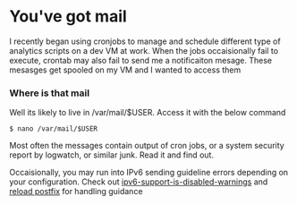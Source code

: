 # You've got mail

I recently began using cronjobs to manage and schedule different type of analytics scripts on a dev VM at work. When the jobs occaisionally fail to execute, crontab may also fail to send me a notificaiton mesage. These mesasges get spooled on my VM and I wanted to access them

###  Where is that mail
Well its likely to live in /var/mail/$USER. Access it with the below command

```
$ nano /var/mail/$USER
```

Most often the messages contain output of cron jobs, or a system security report by logwatch, or similar junk. Read it and find out.

Occaisionally, you may run into IPv6 sending guideline errors depending on your configuration. Check out [ipv6-support-is-disabled-warnings](http://unix.stackexchange.com/questions/64414/ipv6-support-is-disabled-warnings) and [reload postfix](http://www.cyberciti.biz/faq/linux-unix-start-stop-restart-postfix/) for handling guidance